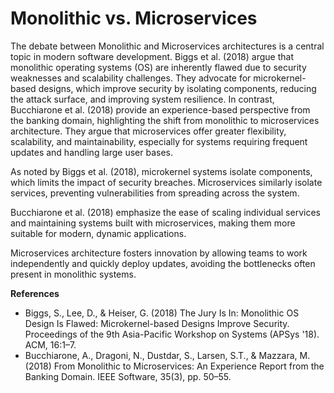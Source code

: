 # Monolithic vs. Microservices

The debate between Monolithic and Microservices architectures is a central topic in modern software development. Biggs et al. (2018) argue that monolithic operating systems (OS) are inherently flawed due to security weaknesses and scalability challenges. They advocate for microkernel-based designs, which improve security by isolating components, reducing the attack surface, and improving system resilience. In contrast, Bucchiarone et al. (2018) provide an experience-based perspective from the banking domain, highlighting the shift from monolithic to microservices architecture. They argue that microservices offer greater flexibility, scalability, and maintainability, especially for systems requiring frequent updates and handling large user bases.
</br>

As noted by Biggs et al. (2018), microkernel systems isolate components, which limits the impact of security breaches. Microservices similarly isolate services, preventing vulnerabilities from spreading across the system.
</br>

Bucchiarone et al. (2018) emphasize the ease of scaling individual services and maintaining systems built with microservices, making them more suitable for modern, dynamic applications.
</br>

Microservices architecture fosters innovation by allowing teams to work independently and quickly deploy updates, avoiding the bottlenecks often present in monolithic systems.
</br>

**References**
- Biggs, S., Lee, D., & Heiser, G. (2018) The Jury Is In: Monolithic OS Design Is Flawed: Microkernel-based Designs Improve Security. Proceedings of the 9th Asia-Pacific Workshop on Systems (APSys '18). ACM, 16:1–7.
- Bucchiarone, A., Dragoni, N., Dustdar, S., Larsen, S.T., & Mazzara, M. (2018) From Monolithic to Microservices: An Experience Report from the Banking Domain. IEEE Software, 35(3), pp. 50–55.